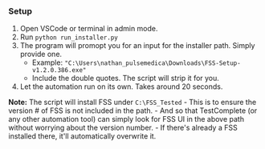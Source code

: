 ### Setup
1. Open VSCode or terminal in admin mode.
2. Run ```python run_installer.py```
3. The program will promopt you for an input for the installer path. Simply provide one.
    - Example: ```"C:\Users\nathan_pulsemedica\Downloads\FSS-Setup-v1.2.0.386.exe"```
    - Include the double quotes. The script will strip it for you.
4. Let the automation run on its own. Takes around 20 seconds.

**Note:** The script will install FSS under ```C:\FSS_Tested```
    - This is to ensure the version # of FSS is not included in the path.
    - And so that TestComplete (or any other automation tool) can simply look for FSS UI in the above path without worrying about the version number.
    - If there's already a FSS installed there, it'll automatically overwrite it.
